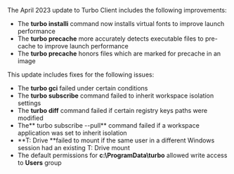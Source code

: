 The April 2023 update to Turbo Client includes the following improvements:

- The **turbo installi** command now installs virtual fonts to improve launch performance
- The **turbo precache** more accurately detects executable files to pre-cache to improve launch performance
- The **turbo precache** honors files which are marked for precache in an image

This update includes fixes for the following issues:

- The **turbo gci** failed under certain conditions
- The **turbo subscribe** command failed to inherit workspace isolation settings
- The **turbo diff** command failed if certain registry keys paths were modified
- The** turbo subscribe --pull** command failed if a workspace application was set to inherit isolation
- **T: Drive **failed to mount if the same user in a different Windows session had an existing T: Drive mount
- The default permissions for **c:\ProgramData\turbo** allowed write access to **Users** group



